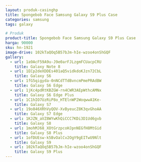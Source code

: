 ```yaml
---
layout: produk-casinghp
title: Spongebob Face Samsung Galaxy S9 Plus Case
categories: samsung
tags: galaxy

# Produk
product-title: Spongebob Face Samsung Galaxy S9 Plus Case
harga: 90000
sku: hn-1921
image-drive: 102kTaQOq5B57bJm-hIe-wzoo4onShGQF
gallery:
  - url: 1a9AcF59A9u-J9e0arFJLzgmFCUacpCRU
    title: Galaxy Note 8
  - url: 1ECp2deXDDEs401aQ5vidkdoKJzn72CbL
    title: Galaxy S6
  - url: 1fG5qigyda-0nNCdTTdBvncmPmePRAdBW
    title: Galaxy S6 Edge
  - url: 1jKc4pdRtKBZGW-rn4CWR3AEpWthcAMNx
    title: Galaxy S6 Edge Plus
  - url: 1C1hIO7UzRiP8o_HTElnWP2WoqwwA1Ke-
    title: Galaxy S7
  - url: 19o846XRhVyQOV-XvByeucZ8K3qvGhoAA
    title: Galaxy S7 Edge
  - url: 1KJZN_aVZ8WYwKhQiCCC7KDi3D1Ud6gvb
    title: Galaxy S8
  - url: 1mohMJ68_XOtGrzpcoHJpnNEGfH8MtGid
    title: Galaxy S8 Plus
  - url: 1ofDUEsw-k5BvOalCv2OgY9gEITwU9Nlt
    title: Galaxy S9
  - url: 102kTaQOq5B57bJm-hIe-wzoo4onShGQF
    title: Galaxy S9 Plus
---
```

